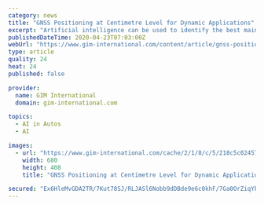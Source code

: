 ```yaml
---
category: news
title: "GNSS Positioning at Centimetre Level for Dynamic Applications"
excerpt: "Artificial intelligence can be used to identify the best maintenance procedure to minimize ... Some companies, such as Rio Tinto, have already started to operate with driverless trucks which require decimetre-level accuracy for guidance. Here, one alternative to establishing a private RTK network is the use of a global PPP-RTK service."
publishedDateTime: 2020-04-23T07:03:00Z
webUrl: "https://www.gim-international.com/content/article/gnss-positioning-at-centimetre-level-for-dynamic-applications"
type: article
quality: 24
heat: 24
published: false

provider:
  name: GIM International
  domain: gim-international.com

topics:
  - AI in Autos
  - AI

images:
  - url: "https://www.gim-international.com/cache/2/1/8/c/5/218c5c02457ac60ce157f87c96f4280e7cf1f7bf.jpeg"
    width: 680
    height: 408
    title: "GNSS Positioning at Centimetre Level for Dynamic Applications"

secured: "Ex6HleMvGDA2TR/7Kut78SJ/RLJASl6Nobb9dDBde9e6c0khF/7Ga0OrZiqYkhaNuytSG4vArch9mHav0QLcB3ghS5PQf9FanjJxS3oprEHxr8RewHjTlbxN2P8LSmTE5Taw9P41KOkedmLEuAGwT+v1ay0raHzTISdcAuORHPvZLxpBOR7q3/NQvJZOCj2KJDjPwaorYGfM/17UhMl5owgkNxVlP5XA0fAGPvaks1Cyd8UC7pdreaEqVG1c067gm7mczpA1ArdQLIQS1gE9TpBV78D5KXASnwqwbbE5mQaBWGYg8GqZRf62kwte+UTojr+v15TuXMj40sHaVG9gCo0mObHpnoqafvTuscmf58OxUJofS4aFVw6zmDakAtGCS3AE0H/kjfOUssqpnlfwnbbfxYMgxIsQv5j1bX/3VdlYnpf0sXj9DV1YI5DSsLaPIDB9oIeGFh+X6P1D0DwX9JcaYwZ9xhIFWAv50KD/qKw=;olzvnjBManspOgsCgpFhJg=="
---
```


